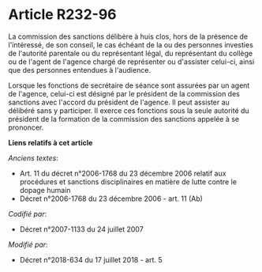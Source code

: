 # Article R232-96

La commission des sanctions délibère à huis clos, hors de la présence de l'intéressé, de son conseil, le cas échéant de la ou
des personnes investies de l'autorité parentale ou du représentant légal, du représentant du collège ou de l'agent de
l'agence chargé de représenter ou d'assister celui-ci, ainsi que des personnes entendues à l'audience.

Lorsque les fonctions de secrétaire de séance sont assurées par un agent de l'agence, celui-ci est désigné par le président
de la commission des sanctions avec l'accord du président de l'agence. Il peut assister au délibéré sans y participer. Il
exerce ces fonctions sous la seule autorité du président de la formation de la commission des sanctions appelée à se
prononcer.

**Liens relatifs à cet article**

_Anciens textes_:

  - Art. 11 du décret n°2006-1768 du 23 décembre 2006 relatif aux procédures et sanctions disciplinaires en matière de lutte contre le dopage humain
  - Décret n°2006-1768 du 23 décembre 2006 - art. 11 (Ab)

_Codifié par_:

  - Décret n°2007-1133 du 24 juillet 2007

_Modifié par_:

  - Décret n°2018-634 du 17 juillet 2018 - art. 5
